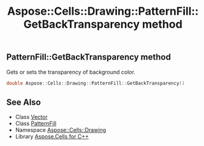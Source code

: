 ﻿---
title: Aspose::Cells::Drawing::PatternFill::GetBackTransparency method
linktitle: GetBackTransparency
second_title: Aspose.Cells for C++ API Reference
description: 'Aspose::Cells::Drawing::PatternFill::GetBackTransparency method. Gets or sets the transparency of background color in C++.'
type: docs
weight: 1800
url: /cpp/aspose.cells.drawing/patternfill/getbacktransparency/
---
## PatternFill::GetBackTransparency method


Gets or sets the transparency of background color.

```cpp
double Aspose::Cells::Drawing::PatternFill::GetBackTransparency()
```

## See Also

* Class [Vector](../../../aspose.cells/vector/)
* Class [PatternFill](../)
* Namespace [Aspose::Cells::Drawing](../../)
* Library [Aspose.Cells for C++](../../../)
